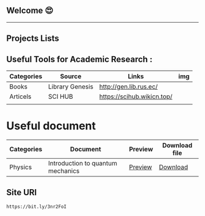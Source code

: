 ## Welcome 😍
---

## Projects Lists

## Useful Tools for Academic Research :
|Categories  | Source|Links |img|
|--|--|--|--|
|  Books|Library Genesis|http://gen.lib.rus.ec/  ||
|Articels| SCI HUB |https://scihub.wikicn.top/||
|  |  ||
# Useful document
|Categories|Document| Preview| Download file |
|--|--|--|--|
| Physics | Introduction to quantum mechanics |[Preview](https://scholar.harvard.edu/files/david-morin/files/waves_quantum.pdf) |<a href="https://scholar.harvard.edu/files/david-morin/files/waves_quantum.pdf" download>Download</a>|

## Site URl
```
https://bit.ly/3nr2FoI 
```

